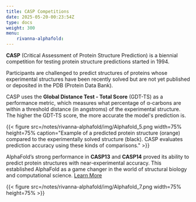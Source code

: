 ```yaml
---
title: CASP Competitions
date: 2025-05-20-00:23:54Z
type: docs 
weight: 300
menu: 
    rivanna-alphafold:
---
```


**CASP** (Critical Assessment of Protein Structure Prediction) is a biennial competition for testing protein structure predictions started in 1994. 

Participants are challenged to predict structures of proteins whose experimental structures have been recently solved but are not yet published or deposited in the PDB (Protein Data Bank).

CASP uses the **Global Distance Test - Total Score** (GDT-TS) as a performance metric, which measures what percentage of α-carbons are within a threshold distance (in angstroms) of the experimental structure. The higher the GDT-TS score, the more accurate the model's prediction is.

{{< figure src=/notes/rivanna-alphafold/img/Alphafold_5.png width=75% height=75% caption="Example of a predicted protein structure (orange) compared to the experimentally solved structure (black). CASP evaluates prediction accuracy using these kinds of comparisons." >}}

AlphaFold’s strong performance in **CASP13** and **CASP14** proved its ability to predict protein structures with near-experimental accuracy. This established AlphaFold as a game changer in the world of structural biology and computational science. 
[Learn More](https://www.nature.com/articles/d41586-020-03348-4)

{{< figure src=/notes/rivanna-alphafold/img/Alphafold_7.png width=75% height=75% >}}








